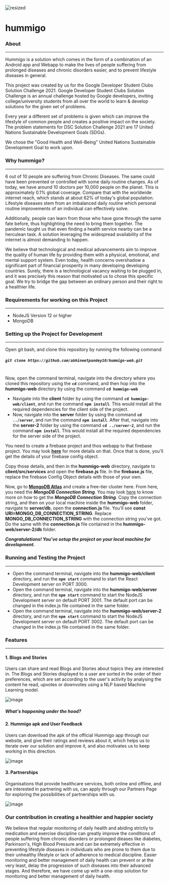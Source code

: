 ![resized](https://user-images.githubusercontent.com/54185164/123970161-830f9f80-d9d6-11eb-9521-4597db17534a.png)


# hummigo

### About
***

Hummigo is a solution which comes in the form of a combination of an Android app and Webapp to make the lives of people suffering from prolonged diseases and chronic disorders easier, and to prevent lifestyle diseases in general. 

This project was created by us for the Google Developer Student Clubs Solution Challenge 2021. Google Developer Student Clubs Solution Challenge is an annual challenge hosted by Google developers, inviting college/university students from all over the world to learn & develop solutions for the given set of problems.

Every year a different set of problems is given which can improve the lifestyle of common people and creates a positive impact on the society. The problem statements for DSC Solution Challenge 2021 are 17 United Nations Sustainable Development Goals (SDGs).

We chose the "Good Health and Well-Being" United Nations Sustainable Development Goal to work upon.

### Why hummigo?
***
6 out of 10 people are suffering from Chronic Diseases. The same could have been prevented or controlled with some daily routine changes. As of today, we have around 10 doctors per 10,000 people on the planet. This is approximately 0.1% global coverage. Compare that with the worldwide internet reach, which stands at about 62% of today's global population. Lifestyle diseases stem from an imbalanced daily routine which personal routine improvements of an individual can effectively solve.

Additionally, people can learn from those who have gone through the same fate before, thus highlighting the need to bring them together. The pandemic taught us that even finding a health service nearby can be a herculean task. A solution leveraging the widespread availability of the internet is almost demanding to happen.

We believe that technological and medical advancements aim to improve the quality of human life by providing them with a physical, emotional, and mental support system. Even today, health concerns overshadow a significant part of financial prosperity in many developing developing countries. Surely, there is a technological vacancy waiting to be plugged in, and it was precisely this reason that motivated us to chose this specific goal. We try to bridge the gap between an ordinary person and their right to a healthier life.

### Requirements for working on this Project
***
* NodeJS Version 12 or higher
* MongoDB


### Setting up the Project for Development
***

Open git bash, and clone this repository by running the following command

##### `git clone https://github.com/abhineetpandey10/hummigo-web.git`
\
Now, open the command terminal, navigate into the directory where you cloned this repository using the **`cd`** command, and then hop into the **hummigo-web** directory by using the command **`cd hummigo-web`**
* Navigate into the **client** folder by using the command **`cd hummigo-web/client`**, and run the command **`npm install`**. This would install all the required dependencies for the client side of the project.
* Now, navigate into the **server** folder by using the command **`cd ../server`**, and run the command **`npm install`**. After that, navigate into the **server-2** folder by using the command **`cd ../server-2`**, and run the command **`npm install`**. This would install all the required dependencies for the server side of the project.


You need to create a firebase project and thos webapp to that firebase project. You may look [**here**](https://firebase.google.com/docs/web/setup) for more details on that. Once that is done, you'll get the details of your firebase config object.

Copy those details, and then in the **hummigo-web** directory, navigate to **client/src/services** and open the **firebase.js** file. In the **firebase.js** file, replace the firebase Config Object details with those of your own.

Now, go to [**MongoDB Atlas**](https://www.mongodb.com/cloud/atlas) and create a free-tier cluster here. From here, you need the ***MongoDB Connection String***. You may look [here](https://docs.mongodb.com/guides/cloud/connectionstring/) to know more on how to get the 
***MongoDB Connection String***. Copy the connection string, and then on your local machine inside the **hummigo-web** folder, navigate to **server/db**, open the **connection.js** file. You'll see
**const URI=MONGO_DB_CONNECTION_STRING**. Replace **MONGO_DB_CONNECTION_STRING** with the connection string you've got. Do the same with the **connection.js** file contained in the **hummigo-web/server-2/db** folder.

***Congratulations! You've setup the project on your local machine for development.***

### Running and Testing the Project
***
* Open the command terminal, navigate into the **hummigo-web/client** directory, and run the **`npm start`** command to start the React Development server on PORT 3000.
* Open the command terminal, navigate into the **hummigo-web/server** directory, and run the **`npm start`** command to start the NodeJS Development server on default PORT 3001. The default port can be changed in the index.js file contained in the same folder.
* Open the command terminal, navigate into the **hummigo-web/server-2** directory, and run the **`npm start`** command to start the NodeJS Development server on default PORT 3002. The default port can be changed in the index.js file contained in the same folder.

### Features
***

#### 1. **Blogs and Stories**
Users can share and read Blogs and Stories about topics they are interested in. The Blogs and Stories displayed to a user are sorted in the order of their preferences, which are set according to the user's activity by analysing the content he read, upvotes or downvotes using a NLP based Machine Learning model.

![image](https://user-images.githubusercontent.com/54185164/123969530-f1079700-d9d5-11eb-985f-a2e9e8f1daea.png)

##### What's happening under the hood?


#### 2. **Hummigo apk and User Feedback**
Users can download the apk of the official Hummigo app through our website, and give their ratings and reviews about it, which helps us to iterate over our solution and improve it, and also motivates us to keep working in this direction.

![image](https://user-images.githubusercontent.com/54185164/123969387-ca496080-d9d5-11eb-8b84-478175d755a1.png)

#### 3.  **Partnerships** 
Organisations that provide healthcare services, both online and offline, and are interested in partnering with us, can apply through our Partners Page for exploring the possibilities of partnerships with us.

![image](https://user-images.githubusercontent.com/54185164/123969670-109ebf80-d9d6-11eb-9be4-6982481bb76a.png)

### Our contribution in creating a healthier and happier society

We believe that regular monitoring of daily health and abiding strictly to medication and exercise discipline can greatly improve the conditions of people suffering from chronic disorders or prolonged dieases like diabetes, Parkinson's, High Blood Pressure and can be extremely effective in preventing lifestyle diseases in individuals who are prone to them due to their unhealthy lifestyle or lack of adherence to medical discipline. Easier monitoring and better management of daily health can prevent or at the very least, delay the progression of such diseases into their advanced stages. And therefore, we have come up with a one-stop solution for monitoring and better management of daily health.


